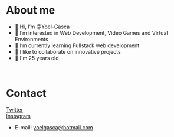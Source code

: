 # About me
- 👋 Hi, I’m @Yoel-Gasca
- 👀 I’m interested in Web Development, Video Games and Virtual Environments
- 🌱 I’m currently learning Fullstack web development
- 💞️ I like to collaborate on innovative projects
- 🎊  I'm 25 years old
<br>

# Contact
<a href="https://twitter.com/YoelGH97">Twitter</a><br>
<a href="https://www.instagram.com/yoel_gh97/">Instagram</a>
- E-mail: yoelgasca@hotmail.com
<!---
Yoel-Gasca/Yoel-Gasca is a ✨ special ✨ repository because its `README.md` (this file) appears on your GitHub profile.
You can click the Preview link to take a look at your changes.
--->
